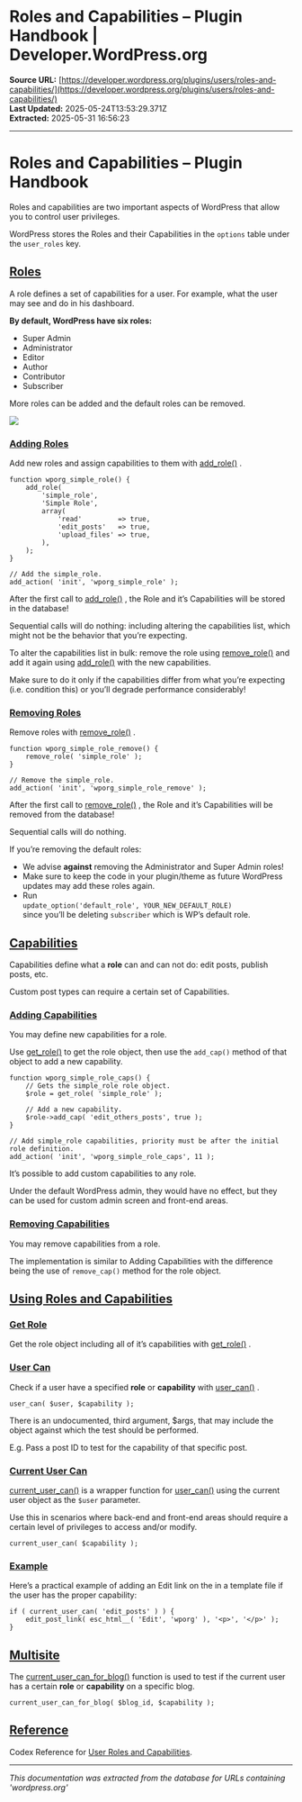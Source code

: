 # Roles and Capabilities – Plugin Handbook | Developer.WordPress.org

**Source URL:** [https://developer.wordpress.org/plugins/users/roles-and-capabilities/](https://developer.wordpress.org/plugins/users/roles-and-capabilities/)  
**Last Updated:** 2025-05-24T13:53:29.371Z  
**Extracted:** 2025-05-31 16:56:23

---

# Roles and Capabilities – Plugin Handbook

Roles and capabilities are two important aspects of WordPress that allow you to control user privileges.

WordPress stores the Roles and their Capabilities in the `options` table under the `user_roles` key.

## [Roles](#roles)

A role defines a set of capabilities for a user. For example, what the user may see and do in his dashboard.

**By default, WordPress have six roles:**

*   Super Admin
*   Administrator
*   Editor
*   Author
*   Contributor
*   Subscriber

More roles can be added and the default roles can be removed.

![](https://i0.wp.com/developer.wordpress.org/files/2014/09/wp-roles.png?resize=405%2C142&ssl=1)

### [Adding Roles](#adding-roles)

Add new roles and assign capabilities to them with [add\_role()](https://developer.wordpress.org/reference/functions/add_role/) .

```
function wporg_simple_role() {
	add_role(
		'simple_role',
		'Simple Role',
		array(
			'read'         => true,
			'edit_posts'   => true,
			'upload_files' => true,
		),
	);
}

// Add the simple_role.
add_action( 'init', 'wporg_simple_role' );
```

After the first call to [add\_role()](https://developer.wordpress.org/reference/functions/add_role/) , the Role and it’s Capabilities will be stored in the database!

Sequential calls will do nothing: including altering the capabilities list, which might not be the behavior that you’re expecting.  

To alter the capabilities list in bulk: remove the role using [remove\_role()](https://developer.wordpress.org/reference/functions/remove_role/) and add it again using [add\_role()](https://developer.wordpress.org/reference/functions/add_role/) with the new capabilities.

Make sure to do it only if the capabilities differ from what you’re expecting (i.e. condition this) or you’ll degrade performance considerably!  

### [Removing Roles](#removing-roles)

Remove roles with [remove\_role()](https://developer.wordpress.org/reference/functions/remove_role/) .

```
function wporg_simple_role_remove() {
	remove_role( 'simple_role' );
}

// Remove the simple_role.
add_action( 'init', 'wporg_simple_role_remove' );
```

After the first call to [remove\_role()](https://developer.wordpress.org/reference/functions/remove_role/) , the Role and it’s Capabilities will be removed from the database!

Sequential calls will do nothing.  

If you’re removing the default roles:

*   We advise **against** removing the Administrator and Super Admin roles!
*   Make sure to keep the code in your plugin/theme as future WordPress updates may add these roles again.
*   Run  
    `update_option('default_role', YOUR_NEW_DEFAULT_ROLE)`  
    since you’ll be deleting `subscriber` which is WP’s default role.

## [Capabilities](#capabilities)

Capabilities define what a **role** can and can not do: edit posts, publish posts, etc.

Custom post types can require a certain set of Capabilities.  

### [Adding Capabilities](#adding-capabilities)

You may define new capabilities for a role.

Use [get\_role()](https://developer.wordpress.org/reference/functions/get_role/) to get the role object, then use the `add_cap()` method of that object to add a new capability.

```
function wporg_simple_role_caps() {
	// Gets the simple_role role object.
	$role = get_role( 'simple_role' );

	// Add a new capability.
	$role->add_cap( 'edit_others_posts', true );
}

// Add simple_role capabilities, priority must be after the initial role definition.
add_action( 'init', 'wporg_simple_role_caps', 11 );
```

It’s possible to add custom capabilities to any role.

Under the default WordPress admin, they would have no effect, but they can be used for custom admin screen and front-end areas.  

### [Removing Capabilities](#removing-capabilities)

You may remove capabilities from a role.

The implementation is similar to Adding Capabilities with the difference being the use of `remove_cap()` method for the role object.

## [Using Roles and Capabilities](#using-roles-and-capabilities)

### [Get Role](#get-role)

Get the role object including all of it’s capabilities with [get\_role()](https://developer.wordpress.org/reference/functions/get_role/) .

### [User Can](#user-can)

Check if a user have a specified **role** or **capability** with [user\_can()](https://developer.wordpress.org/reference/functions/user_can/) .

```
user_can( $user, $capability );
```

There is an undocumented, third argument, $args, that may include the object against which the test should be performed.

E.g. Pass a post ID to test for the capability of that specific post.  

### [Current User Can](#current-user-can)

[current\_user\_can()](https://developer.wordpress.org/reference/functions/current_user_can/) is a wrapper function for [user\_can()](https://developer.wordpress.org/reference/functions/user_can/) using the current user object as the `$user` parameter.

Use this in scenarios where back-end and front-end areas should require a certain level of privileges to access and/or modify.

```
current_user_can( $capability );
```

### [Example](#example)

Here’s a practical example of adding an Edit link on the in a template file if the user has the proper capability:

```
if ( current_user_can( 'edit_posts' ) ) {
	edit_post_link( esc_html__( 'Edit', 'wporg' ), '<p>', '</p>' );
}
```

## [Multisite](#multisite)

The [current\_user\_can\_for\_blog()](https://developer.wordpress.org/reference/functions/current_user_can_for_blog/) function is used to test if the current user has a certain **role** or **capability** on a specific blog.

```
current_user_can_for_blog( $blog_id, $capability );
```

## [Reference](#reference)

Codex Reference for [User Roles and Capabilities](https://wordpress.org/support/article/roles-and-capabilities/).

---

*This documentation was extracted from the database for URLs containing 'wordpress.org'*
